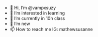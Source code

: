 - 👋 Hi, I’m @vampxsuzy
- 👀 I’m interested in learning
- 🌱 I’m currently in 10h class
- 💞️ I’m new 
- 📫 How to reach me IG: mathewsusanne

<!---
vampxsuzy/vampxsuzy is a ✨ special ✨ repository because its `README.md` (this file) appears on your GitHub profile.
You can click the Preview link to take a look at your changes.
--->
